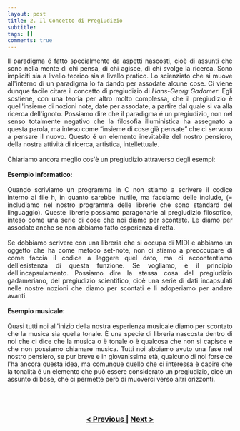 ```yaml
---
layout: post
title: 2. Il Concetto di Pregiudizio
subtitle:
tags: []
comments: true
---
```


<p style="text-align:justify;">
Il paradigma é fatto specialmente da aspetti nascosti, cioè di assunti che sono nella mente di chi pensa, di chi agisce, di chi svolge la ricerca. Sono impliciti sia a livello teorico sia a livello pratico. Lo scienziato che si muove all'interno di un paradigma lo fa dando per assodate alcune cose.
Ci viene dunque facile citare il concetto di pregiudizio di <i>Hans-Georg Gadamer</i>. Egli sostiene, con una teoria per altro molto complessa, che il pregiudizio è quell'insieme di nozioni note, date per assodate, a partire dal quale si va alla ricerca dell'ignoto. Possiamo dire che il paradigma é un pregiudizio, non nel senso totalmente negativo che la filosofia illuministica ha assegnato a questa parola, ma inteso come “insieme di cose già pensate” che ci servono a pensare il nuovo. Questo é un elemento inevitabile del nostro pensiero, della nostra attività di ricerca, artistica, intellettuale.
<br>
<br>
Chiariamo ancora meglio cos'è un pregiudizio attraverso degli esempi:
<br>
<br>
<b>Esempio informatico:</b>
<br>
<br>
Quando scriviamo un programma in C non stiamo a scrivere il codice interno ai file h, in quanto sarebbe inutile, ma facciamo delle include, (= includiamo nel nostro programma delle librerie che sono standard del linguaggio). Queste librerie possiamo paragonarle al pregiudizio filosofico, inteso come una serie di cose che noi diamo per scontate. Le diamo per assodate anche se non abbiamo fatto esperienza diretta.
<br>
<br>
Se dobbiamo scrivere con una libreria che si occupa di MIDI e abbiamo un oggetto che ha come metodo set-note, non ci stiamo a preoccupare di come faccia il codice a leggere quel dato, ma ci accontentiamo dell'esistenza di questa funzione. Se vogliamo, è il principio dell'incapsulamento. Possiamo dire la stessa cosa del pregiudizio gadameriano, del pregiudizio scientifico, cioè una serie di dati incapsulati nelle nostre nozioni che diamo per scontati e li adoperiamo per andare avanti.
<br>
<br>
<b>Esempio musicale:</b>
<br>
<br>
Quasi tutti noi all'inizio della nostra esperienza musicale diamo per scontato che la musica sia quella tonale. È una specie di libreria nascosta dentro di noi che ci dice che la musica o è tonale o è qualcosa che non si capisce e che non possiamo chiamare musica. Tutti noi abbiamo avuto una fase nel nostro pensiero, se pur breve e in giovanissima età, qualcuno di noi forse ce l'ha ancora questa idea, ma comunque quello che ci interessa è capire che la tonalità é un elemento che può essere considerato un pregiudizio, cioè un assunto di base, che ci permette però di muoverci verso altri orizzonti.
</p>
<br>
<br>
<h3 style="text-align:center">
<a href="https://velitch.github.io/velitch/2021-11-02-01_00_il_paradigma/">< Previous </a>
|
<a href="https://velitch.github.io/velitch/2021-11-02-03_00_da_cosa_è_costituito_un_paradigma/">Next ></a>
</h3>
